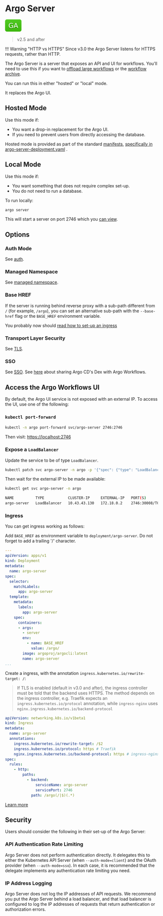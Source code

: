 # Argo Server

![GA](assets/ga.svg)

> v2.5 and after

!!! Warning "HTTP vs HTTPS"
    Since v3.0 the Argo Server listens for HTTPS requests, rather than HTTP.

The Argo Server is a server that exposes an API and UI for workflows. You'll need to use this if you want to [offload large workflows](offloading-large-workflows.md) or the [workflow archive](workflow-archive.md).

You can run this in either "hosted" or "local" mode.

It replaces the Argo UI.

## Hosted Mode

Use this mode if:

* You want a drop-in replacement for the Argo UI.
* If you need to prevent users from directly accessing the database.

Hosted mode is provided as part of the standard [manifests](https://github.com/argoproj/argo-workflows/blob/master/manifests), [specifically in argo-server-deployment.yaml](https://github.com/argoproj/argo-workflows/blob/master/manifests/base/argo-server/argo-server-deployment.yaml) .

## Local Mode

Use this mode if:

* You want something that does not require complex set-up.
* You do not need to run a database.

To run locally:

```bash
argo server
```

This will start a server on port 2746 which you [can view](https://localhost:2746).

## Options

### Auth Mode

See [auth](argo-server-auth-mode.md).

### Managed Namespace

See [managed namespace](managed-namespace.md).

### Base HREF

If the server is running behind reverse proxy with a sub-path different from `/` (for example,
`/argo`), you can set an alternative sub-path with the `--base-href` flag or the `BASE_HREF`
environment variable.

You probably now should [read how to set-up an ingress](#ingress)

### Transport Layer Security

See [TLS](tls.md).

### SSO

See [SSO](argo-server-sso.md). See [here](argo-server-sso-argocd.md) about sharing Argo CD's Dex with Argo Workflows.

## Access the Argo Workflows UI

By default, the Argo UI service is not exposed with an external IP. To access the UI, use one of the
following:

### `kubectl port-forward`

```bash
kubectl -n argo port-forward svc/argo-server 2746:2746
```

Then visit: <https://localhost:2746>

### Expose a `LoadBalancer`

Update the service to be of type `LoadBalancer`.

```bash
kubectl patch svc argo-server -n argo -p '{"spec": {"type": "LoadBalancer"}}'
```

Then wait for the external IP to be made available:

```bash
kubectl get svc argo-server -n argo
```

```bash
NAME          TYPE           CLUSTER-IP     EXTERNAL-IP   PORT(S)          AGE
argo-server   LoadBalancer   10.43.43.130   172.18.0.2    2746:30008/TCP   18h
```

### Ingress

You can get ingress working as follows:

Add `BASE_HREF` as environment variable to `deployment/argo-server`. Do not forget to add a trailing '/' character.

```yaml
---
apiVersion: apps/v1
kind: Deployment
metadata:
  name: argo-server
spec:
  selector:
    matchLabels:
      app: argo-server
  template:
    metadata:
      labels:
        app: argo-server
    spec:
      containers:
      - args:
        - server
        env:
          - name: BASE_HREF
            value: /argo/
        image: argoproj/argocli:latest
        name: argo-server
...
```

Create a ingress, with the annotation `ingress.kubernetes.io/rewrite-target: /`:

>If TLS is enabled (default in v3.0 and after), the ingress controller must be told
>that the backend uses HTTPS. The method depends on the ingress controller, e.g.
>Traefik expects an `ingress.kubernetes.io/protocol` annotation, while `ingress-nginx`
>uses `nginx.ingress.kubernetes.io/backend-protocol`

```yaml
apiVersion: networking.k8s.io/v1beta1
kind: Ingress
metadata:
  name: argo-server
  annotations:
    ingress.kubernetes.io/rewrite-target: /$2
    ingress.kubernetes.io/protocol: https # Traefik
    nginx.ingress.kubernetes.io/backend-protocol: https # ingress-nginx
spec:
  rules:
    - http:
        paths:
          - backend:
              serviceName: argo-server
              servicePort: 2746
            path: /argo(/|$)(.*)
```

[Learn more](https://github.com/argoproj/argo-workflows/issues/3080)

## Security

Users should consider the following in their set-up of the Argo Server:

### API Authentication Rate Limiting

Argo Server does not perform authentication directly. It delegates this to either the Kubernetes API Server (when `--auth-mode=client`) and the OAuth provider (when `--auth-mode=sso`). In each case, it is recommended that the delegate implements any authentication rate limiting you need.

### IP Address Logging

Argo Server does not log the IP addresses of API requests. We recommend you put the Argo Server behind a load balancer, and that load balancer is configured to log the IP addresses of requests that return authentication or authorization errors.
